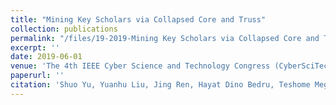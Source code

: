```yaml
---
title: "Mining Key Scholars via Collapsed Core and Truss"
collection: publications
permalink: "/files/19-2019-Mining Key Scholars via Collapsed Core and Truss.pdf"
excerpt: ''
date: 2019-06-01
venue: 'The 4th IEEE Cyber Science and Technology Congress (CyberSciTech)'
paperurl: ''
citation: 'Shuo Yu, Yuanhu Liu, Jing Ren, Hayat Dino Bedru, Teshome Megersa Bekele, Liangtian Wan and Feng Xia. Mining Key Scholars via Collapsed Core and Truss, <i>The 4th IEEE Cyber Science and Technology Congress (CyberSciTech)</i>,Fukuoka, Japan, August 5-8, 2019'
---
```

